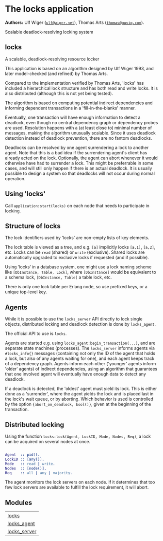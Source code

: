 

# The locks application #

__Authors:__ Ulf Wiger ([`ulf@wiger.net`](mailto:ulf@wiger.net)), Thomas Arts ([`thomas@quviq.com`](mailto:thomas@quviq.com)).

Scalable deadlock-resolving locking system


## locks ##

A scalable, deadlock-resolving resource locker

This application is based on an algorithm designed by Ulf Wiger 1993,
and later model-checked (and refined) by Thomas Arts.

Compared to the implementation verified by Thomas Arts, 'locks' has
included a hierarchical lock structure and has both read and write locks.
It is also distributed (although this is not yet being tested).

The algorithm is based on computing potential indirect dependencies and
informing dependent transactions in a 'fill-in-the-blanks' manner.

Eventually, one transaction will have enough information to detect a
deadlock, even though no central dependency graph or dependency probes
are used. Resolution happens with a (at least close to) minimal number of
messages, making the algorithm unusually scalable. Since it uses deadlock
detection instead of deadlock prevention, there are no fantom deadlocks.

Deadlocks can be resolved by one agent surrendering a lock to another agent.
Note that this is a bad idea if the surrendering agent's client has already
acted on the lock. Optionally, the agent can abort whenever it would otherwise
have had to surrender a lock. This might be preferrable in some cases, and
will still only happen if there is an actual deadlock. It is usually possible
to design a system so that deadlocks will not occur during normal operation.


## Using 'locks' ##

Call `application:start(locks)` on each node that needs to participate in
locking.


## Structure of locks ##

The lock identifiers used by 'locks' are non-empty lists of key elements.

The lock table is viewed as a tree, and e.g. `[a]` implicitly locks `[a,1]`,
`[a,2]`, etc. Locks can be `read` (shared) or `write` (exclusive). Shared locks
are automatically upgraded to exclusive locks if requested (and if possible).

Using 'locks' in a database system, one might use a lock naming scheme like
`[DbInstance, Table, Lock]`, where `[DbInstance]` would be equivalent to a
schema lock, `[DbInstance, Table]` a table lock, etc.

There is only one lock table per Erlang node, so use prefixed keys, or a
unique top-level key.


## Agents ##

While it is possible to use the `locks_server` API directly to lock single
objects, distributed locking and deadlock detection is done by `locks_agent`.

The official API to use is `locks`.

Agents are started e.g. using `locks_agent:begin_transaction(...)`, and are
separate state machines (processes). The `locks_server` informs agents via
`#locks_info{}` messages (containing not only the ID of the agent that holds
a lock, but also of any agents waiting for one), and each agent keeps track
of a dependency graph. Agents inform each other ('younger' agents inform
'older' agents) of indirect dependencies, using an algorithm that guarantees
that one involved agent will eventually have enough data to detect any deadlock.

If a deadlock is detected, the 'oldest' agent must yield its lock. This is
either done as a 'surrender', where the agent yields the lock and is placed
last in the lock's wait queue, or by aborting. Which behavior is used is
controlled by the option `{abort_on_deadlock, bool()}`, given at the beginning
of the transaction.


## Distributed locking ##

Using the function `locks:lock(Agent, LockID, Mode, Nodes, Req)`, a lock
can be acquired on several nodes at once.

```erlang

Agent  :: pid().
LockID :: [any()].
Mode   :: read | write.
Nodes  :: [node()].
Req    :: all | any | majority.

```
The agent monitors the lock servers on each node. If it determines that too
few lock servers are available to fulfill the lock requirement, it will abort.

## Modules ##


<table width="100%" border="0" summary="list of modules">
<tr><td><a href="locks.md" class="module">locks</a></td></tr>
<tr><td><a href="locks_agent.md" class="module">locks_agent</a></td></tr>
<tr><td><a href="locks_server.md" class="module">locks_server</a></td></tr></table>

